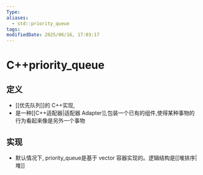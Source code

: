 ```yaml
---
Type: 
aliases:
  - std::priority_queue
tags: 
modifiedDate: 2025/06/16, 17:03:17
---
```


# C++priority_queue

## 定义

- [[优先队列]]的 C++实现,
- 是一种[[C++适配器|适配器 Adapter]],包装一个已有的组件,使得某种事物的行为看起来像是另外一个事物

## 实现

- 默认情况下, priority_queue是基于 vector 容器实现的。逻辑结构是[[堆排序|堆]]
